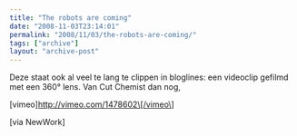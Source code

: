 ```yaml
---
title: "The robots are coming"
date: "2008-11-03T23:14:01"
permalink: "2008/11/03/the-robots-are-coming/"
tags: ["archive"]
layout: "archive-post"
---
```

Deze staat ook al veel te lang te clippen in bloglines: een videoclip gefilmd met een 360° lens. Van Cut Chemist dan nog,

\[vimeo\]http://vimeo.com/1478602\[/vimeo\]

\[via NewWork\]

